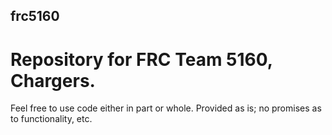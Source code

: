 ## frc5160
# Repository for FRC Team 5160, Chargers. 

Feel free to use code either in part or whole.  Provided as is; no promises as to functionality, etc.
